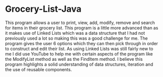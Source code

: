 # Grocery-List-Java
This program allows a user to print, view, add, modify, remove and search for items in their grocery list. This program is a little more advanced than as it makes use of Linked Lists which was a data structure that I had not previously used a lot so making this was a good challenge for me.  The program gives the user 6 options which they can then pick through in order to construct and edit their list. As using Linked Lists was still fairly new to me I did use YouTube to help me with certain aspects of the program like the ModifyList method as well as the FindItem method. I believe this program highlights a solid understanding of data structures, iteration and the use of reusable components.  
